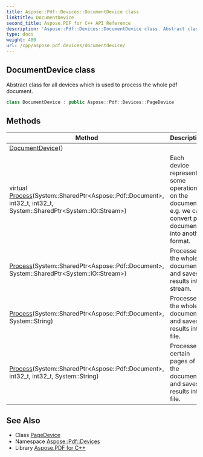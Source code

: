 ```yaml
---
title: Aspose::Pdf::Devices::DocumentDevice class
linktitle: DocumentDevice
second_title: Aspose.PDF for C++ API Reference
description: 'Aspose::Pdf::Devices::DocumentDevice class. Abstract class for all devices which is used to process the whole pdf document in C++.'
type: docs
weight: 400
url: /cpp/aspose.pdf.devices/documentdevice/
---
```

## DocumentDevice class


Abstract class for all devices which is used to process the whole pdf document.

```cpp
class DocumentDevice : public Aspose::Pdf::Devices::PageDevice
```

## Methods

| Method | Description |
| --- | --- |
| [DocumentDevice](./documentdevice/)() |  |
| virtual [Process](./process/)(System::SharedPtr\<Aspose::Pdf::Document\>, int32_t, int32_t, System::SharedPtr\<System::IO::Stream\>) | Each device represents some operation on the document, e.g. we can convert pdf document into another format. |
| [Process](./process/)(System::SharedPtr\<Aspose::Pdf::Document\>, System::SharedPtr\<System::IO::Stream\>) | Processes the whole document and saves results into stream. |
| [Process](./process/)(System::SharedPtr\<Aspose::Pdf::Document\>, System::String) | Processes the whole document and saves results into file. |
| [Process](./process/)(System::SharedPtr\<Aspose::Pdf::Document\>, int32_t, int32_t, System::String) | Processes certain pages of the document and saves results into file. |
## See Also

* Class [PageDevice](../pagedevice/)
* Namespace [Aspose::Pdf::Devices](../)
* Library [Aspose.PDF for C++](../../)
